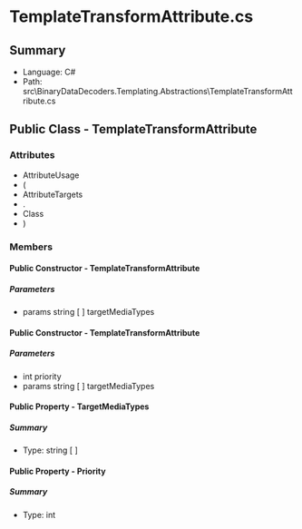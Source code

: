 ﻿# TemplateTransformAttribute.cs

## Summary

* Language: C#
* Path: src\BinaryDataDecoders.Templating.Abstractions\TemplateTransformAttribute.cs

## Public Class - TemplateTransformAttribute

### Attributes

 - AttributeUsage
 - (
 - AttributeTargets
 - .
 - Class
 - )

### Members

#### Public Constructor - TemplateTransformAttribute

#####  Parameters

 - params string [  ] targetMediaTypes 

#### Public Constructor - TemplateTransformAttribute

#####  Parameters

 - int priority 
 - params string [  ] targetMediaTypes 

#### Public Property - TargetMediaTypes

##### Summary

 * Type: string [  ] 

#### Public Property - Priority

##### Summary

 * Type: int 

